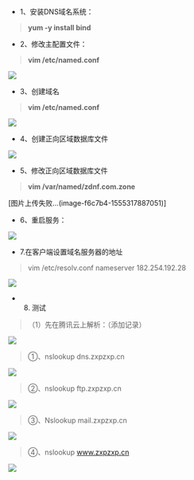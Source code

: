 - 1、安装DNS域名系统：
> **yum -y install bind**

- 2、修改主配置文件：
> **vim /etc/named.conf**

![](https://upload-images.jianshu.io/upload_images/7563229-798ca5233a702f9b.png?imageMogr2/auto-orient/strip%7CimageView2/2/w/1240)

- 3、创建域名
> **vim /etc/named.conf**

![](https://upload-images.jianshu.io/upload_images/7563229-5b4d5bd264e42c1f.png?imageMogr2/auto-orient/strip%7CimageView2/2/w/1240)

- 4、创建正向区域数据库文件

![](https://upload-images.jianshu.io/upload_images/7563229-bb49808e626729c0.png?imageMogr2/auto-orient/strip%7CimageView2/2/w/1240)

- 5、修改正向区域数据库文件
> **vim /var/named/zdnf.com.zone**

[图片上传失败...(image-f6c7b4-1555317887051)]

- 6、重启服务：

![](https://upload-images.jianshu.io/upload_images/7563229-7dadcff40f68f515.png?imageMogr2/auto-orient/strip%7CimageView2/2/w/1240)

- 7.在客户端设置域名服务器的地址
> vim /etc/resolv.conf
nameserver 182.254.192.28  

![](https://upload-images.jianshu.io/upload_images/7563229-9c12360bb83182b7.png?imageMogr2/auto-orient/strip%7CimageView2/2/w/1240)

- 8. 测试
>（1）先在腾讯云上解析：（添加记录）

![ ](https://upload-images.jianshu.io/upload_images/7563229-d8ae1fb51545d41b.png?imageMogr2/auto-orient/strip%7CimageView2/2/w/1240)

> ①、nslookup dns.zxpzxp.cn

![](https://upload-images.jianshu.io/upload_images/7563229-0c6faf08e98d5d55.png?imageMogr2/auto-orient/strip%7CimageView2/2/w/1240)

>  ②、nslookup ftp.zxpzxp.cn

![](https://upload-images.jianshu.io/upload_images/7563229-9595832c80d6f382.png?imageMogr2/auto-orient/strip%7CimageView2/2/w/1240)

>   ③、Nslookup mail.zxpzxp.cn

![](https://upload-images.jianshu.io/upload_images/7563229-be27318dc6ab5c87.png?imageMogr2/auto-orient/strip%7CimageView2/2/w/1240)

>  ④、nslookup www.zxpzxp.cn

![](https://upload-images.jianshu.io/upload_images/7563229-e8fdc6c8510f824e.png?imageMogr2/auto-orient/strip%7CimageView2/2/w/1240)
